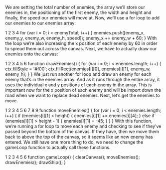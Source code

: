 We are setting the total number of enemies, the array we’ll store our enemies in, the positioning of the first enemy, the width and height and finally, the speed our enemies will move at. Now, we’ll use a for loop to add our enemies to our enemies array:

1
2
3
4
for (var i = 0; i < enemyTotal; i++) {
enemies.push([enemy_x, enemy_y, enemy_w, enemy_h, speed]);
enemy_x += enemy_w + 60;
}
With the loop we’re also increasing the x position of each enemy by 60 in order to spread them out across the canvas. Next, we have to actually draw our enemies onto the canvas:

1
2
3
4
5
6
function drawEnemies() {
for (var i = 0; i < enemies.length; i++) {
ctx.fillStyle = '#f00';
ctx.fillRect(enemies[i][0], enemies[i][1], enemy_w, enemy_h);
}
}
We just run another for loop and draw an enemy for each enemy that’s in the enemies array. And as it runs through the entire array, it uses the individual x and y positions of each enemy in the array. This is important now for the x position of each enemy and will be import down the road when we want to replace dead enemies. Next, let’s get the enemies to move.

1
2
3
4
5
6
7
8
9
function moveEnemies() {
for (var i = 0; i < enemies.length; i++) {
if (enemies[i][1] < height) {
enemies[i][1] += enemies[i][4];
} else if (enemies[i][1] > height - 1) {
enemies[i][1] = -45;
}
}
}
With this function, we’re running a for loop to move each enemy and checking to see if they’ve passed beyond the bottom of the canvas. If they have, then we move them back to above the top of the canvas, so it seems like an new enemy has entered. We still have one more thing to do, we need to change the gameLoop function to actually call these functions.

1
2
3
4
5
6
function gameLoop() {
clearCanvas();
moveEnemies();
drawEnemies();
drawShip();
}
